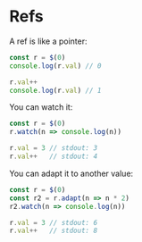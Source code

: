 # Refs

A ref is like a pointer:

```typescript
const r = $(0)
console.log(r.val) // 0

r.val++
console.log(r.val) // 1
```

You can watch it:

```typescript
const r = $(0)
r.watch(n => console.log(n))

r.val = 3 // stdout: 3
r.val++   // stdout: 4
```

You can adapt it to another value:

```typescript
const r = $(0)
const r2 = r.adapt(n => n * 2)
r2.watch(n => console.log(n))

r.val = 3 // stdout: 6
r.val++   // stdout: 8
```
